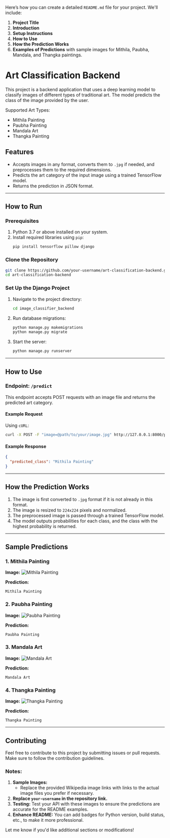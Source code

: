 Here’s how you can create a detailed `README.md` file for your project. We'll include:

1. **Project Title**
2. **Introduction**
3. **Setup Instructions**
4. **How to Use**
5. **How the Prediction Works**
6. **Examples of Predictions** with sample images for Mithila, Paubha, Mandala, and Thangka paintings.

# Art Classification Backend

This project is a backend application that uses a deep learning model to classify images of different types of traditional art. The model predicts the class of the image provided by the user.

Supported Art Types:
- Mithila Painting
- Paubha Painting
- Mandala Art
- Thangka Painting

## Features
- Accepts images in any format, converts them to `.jpg` if needed, and preprocesses them to the required dimensions.
- Predicts the art category of the input image using a trained TensorFlow model.
- Returns the prediction in JSON format.

---

## How to Run

### Prerequisites
1. Python 3.7 or above installed on your system.
2. Install required libraries using `pip`:
   ```bash
   pip install tensorflow pillow django
   ```

### Clone the Repository
```bash
git clone https://github.com/your-username/art-classification-backend.git
cd art-classification-backend
```

### Set Up the Django Project
1. Navigate to the project directory:
   ```bash
   cd image_classifier_backend
   ```
2. Run database migrations:
   ```bash
   python manage.py makemigrations
   python manage.py migrate
   ```
3. Start the server:
   ```bash
   python manage.py runserver
   ```

---

## How to Use

### Endpoint: `/predict`
This endpoint accepts POST requests with an image file and returns the predicted art category.

#### Example Request
Using `cURL`:
```bash
curl -X POST -F "image=@path/to/your/image.jpg" http://127.0.0.1:8000/predict/
```

#### Example Response
```json
{
  "predicted_class": "Mithila Painting"
}
```

---

## How the Prediction Works
1. The image is first converted to `.jpg` format if it is not already in this format.
2. The image is resized to `224x224` pixels and normalized.
3. The preprocessed image is passed through a trained TensorFlow model.
4. The model outputs probabilities for each class, and the class with the highest probability is returned.

---

## Sample Predictions

### 1. Mithila Painting
**Image:**
![Mithila Painting](https://upload.wikimedia.org/wikipedia/commons/thumb/b/b3/Mithila_Painting_at_Patna_Junction.jpg/800px-Mithila_Painting_at_Patna_Junction.jpg)

**Prediction:**
```
Mithila Painting
```

### 2. Paubha Painting
**Image:**
![Paubha Painting](https://upload.wikimedia.org/wikipedia/commons/thumb/b/bb/Vishnu_Mandala.jpg/480px-Vishnu_Mandala.jpg)

**Prediction:**
```
Paubha Painting
```

### 3. Mandala Art
**Image:**
![Mandala Art](https://www.indiaart.com/Paintings/25355/large/27737.jpg.ashx?height=350)

**Prediction:**
```
Mandala Art
```

### 4. Thangka Painting
**Image:**
![Thangka Painting](https://upload.wikimedia.org/wikipedia/commons/thumb/b/b1/Thangka_Depicting_Vajrabhairava%2C_ca._1740%2C_Sotheby%27s.jpg/220px-Thangka_Depicting_Vajrabhairava%2C_ca._1740%2C_Sotheby%27s.jpg)

**Prediction:**
```
Thangka Painting
```

---

## Contributing
Feel free to contribute to this project by submitting issues or pull requests. Make sure to follow the contribution guidelines.

### Notes:
1. **Sample Images:**
   - Replace the provided Wikipedia image links with links to the actual image files you prefer if necessary.
2. **Replace `your-username` in the repository link.**
3. **Testing:**
   Test your API with these images to ensure the predictions are accurate for the README examples.
4. **Enhance README:**
   You can add badges for Python version, build status, etc., to make it more professional.

Let me know if you'd like additional sections or modifications!